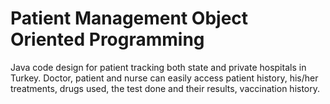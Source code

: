 # Patient Management Object Oriented Programming
Java code design for patient tracking both state and private hospitals in Turkey. 
Doctor, patient and nurse can easily access patient history, his/her treatments, drugs used, the test done and their results, vaccination history.
